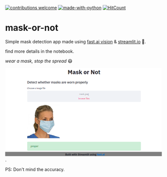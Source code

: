 [![contributions welcome](https://img.shields.io/badge/contributions-welcome-brightgreen.svg?style=flat)](https://github.com/dwyl/esta/issues)
[![made-with-python](https://img.shields.io/badge/Made%20with-Python-1f425f.svg)](https://www.python.org/)
[![HitCount](http://hits.dwyl.com/apzl/mask-or-not.svg)](http://hits.dwyl.com/apzl/mask-or-not)
# mask-or-not

Simple mask detection app made using [fast.ai vision](https://docs.fast.ai/vision.html) & [streamlit.io](https://www.streamlit.io/) :sparkling_heart:.

find more details in the notebook.

*wear a mask, stop the spread* :mask:


![demo image](mask-or-not.png).


PS: Don't mind the accuracy.
